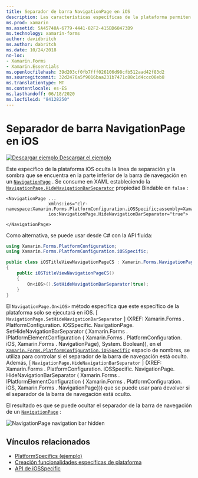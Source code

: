 ```yaml
---
title: Separador de barra NavigationPage en iOS
description: Las características específicas de la plataforma permiten consumir funcionalidad que solo está disponible en una plataforma específica, sin necesidad de implementar representadores o efectos personalizados. En este artículo se explica cómo consumir la plataforma de iOS específica que oculta la línea de separación y la sombra que se encuentra en la parte inferior de la barra de navegación de un NavigationPage.
ms.prod: xamarin
ms.assetid: 5A45748A-6779-4441-82F2-415BD68473B9
ms.technology: xamarin-forms
author: davidbritch
ms.author: dabritch
ms.date: 10/24/2018
no-loc:
- Xamarin.Forms
- Xamarin.Essentials
ms.openlocfilehash: 39d203cf0fb7fff026106d98cfb512aad42f83d2
ms.sourcegitcommit: 32d2476a5f9016baa231b7471c88c1d4ccc08eb8
ms.translationtype: MT
ms.contentlocale: es-ES
ms.lasthandoff: 06/18/2020
ms.locfileid: "84128250"
---
```

# <a name="navigationpage-bar-separator-on-ios"></a>Separador de barra NavigationPage en iOS

[![Descargar ejemplo](~/media/shared/download.png) Descargar el ejemplo](https://docs.microsoft.com/samples/xamarin/xamarin-forms-samples/userinterface-platformspecifics)

Este específico de la plataforma iOS oculta la línea de separación y la sombra que se encuentra en la parte inferior de la barra de navegación en un [`NavigationPage`](xref:Xamarin.Forms.NavigationPage) . Se consume en XAML estableciendo la [`NavigationPage.HideNavigationBarSeparator`](xref:Xamarin.Forms.PlatformConfiguration.iOSSpecific.NavigationPage.HideNavigationBarSeparatorProperty) propiedad Bindable en `false` :

```xaml
<NavigationPage ...
                xmlns:ios="clr-namespace:Xamarin.Forms.PlatformConfiguration.iOSSpecific;assembly=Xamarin.Forms.Core"
                ios:NavigationPage.HideNavigationBarSeparator="true">

</NavigationPage>
```

Como alternativa, se puede usar desde C# con la API fluida:

```csharp
using Xamarin.Forms.PlatformConfiguration;
using Xamarin.Forms.PlatformConfiguration.iOSSpecific;

public class iOSTitleViewNavigationPageCS : Xamarin.Forms.NavigationPage
{
    public iOSTitleViewNavigationPageCS()
    {
        On<iOS>().SetHideNavigationBarSeparator(true);
    }
}
```

El `NavigationPage.On<iOS>` método especifica que este específico de la plataforma solo se ejecutará en iOS. [ `NavigationPage.SetHideNavigationBarSeparator` ] (XREF: Xamarin.Forms . PlatformConfiguration. iOSSpecific. NavigationPage. SetHideNavigationBarSeparator ( Xamarin.Forms . IPlatformElementConfiguration { Xamarin.Forms . PlatformConfiguration. iOS, Xamarin.Forms . NavigationPage}, System. Boolean)), en el [`Xamarin.Forms.PlatformConfiguration.iOSSpecific`](xref:Xamarin.Forms.PlatformConfiguration.iOSSpecific) espacio de nombres, se utiliza para controlar si el separador de la barra de navegación está oculto. Además, [ `NavigationPage.HideNavigationBarSeparator` ] (XREF: Xamarin.Forms . PlatformConfiguration. iOSSpecific. NavigationPage. HideNavigationBarSeparator ( Xamarin.Forms . IPlatformElementConfiguration { Xamarin.Forms . PlatformConfiguration. iOS, Xamarin.Forms . NavigationPage})) que se puede usar para devolver si el separador de la barra de navegación está oculto.

El resultado es que se puede ocultar el separador de la barra de navegación de un [`NavigationPage`](xref:Xamarin.Forms.NavigationPage) :

![](navigation-bar-separator-images/navigationpage-hideseparatorbar.png "NavigationPage navigation bar hidden")

## <a name="related-links"></a>Vínculos relacionados

- [PlatformSpecifics (ejemplo)](https://docs.microsoft.com/samples/xamarin/xamarin-forms-samples/userinterface-platformspecifics)
- [Creación funcionalidades específicas de plataforma](~/xamarin-forms/platform/platform-specifics/index.md#creating-platform-specifics)
- [API de iOSSpecific](xref:Xamarin.Forms.PlatformConfiguration.iOSSpecific)
